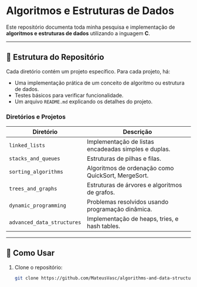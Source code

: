 # Algoritmos e Estruturas de Dados

Este repositório documenta toda minha pesquisa e implementação de **algoritmos e estruturas de dados** utilizando a inguagem **C**.

---

## 📂 **Estrutura do Repositório**

Cada diretório contém um projeto específico. Para cada projeto, há:
- Uma implementação prática de um conceito de algoritmo ou estrutura de dados.
- Testes básicos para verificar funcionalidade.
- Um arquivo `README.md` explicando os detalhes do projeto.

### Diretórios e Projetos

| Diretório                | Descrição                                        |
|--------------------------|--------------------------------------------------|
| `linked_lists`           | Implementação de listas encadeadas simples e duplas. |
| `stacks_and_queues`      | Estruturas de pilhas e filas.                    |
| `sorting_algorithms`     | Algoritmos de ordenação como QuickSort, MergeSort. |
| `trees_and_graphs`       | Estruturas de árvores e algoritmos de grafos.    |
| `dynamic_programming`    | Problemas resolvidos usando programação dinâmica. |
| `advanced_data_structures` | Implementação de heaps, tries, e hash tables. |

---

## 🚀 **Como Usar**

1. Clone o repositório:
   ```bash
   git clone https://github.com/MateusVasc/algorithms-and-data-structures.git
